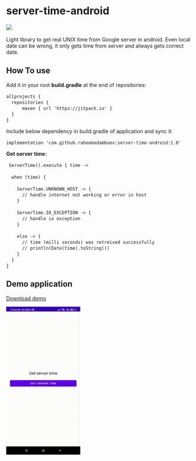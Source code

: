 # server-time-android

[![](https://jitpack.io/v/raheemadamboev/server-time-android.svg)](https://jitpack.io/#raheemadamboev/server-time-android)

Light library to get real UNIX time from Google server in android. Even local date can be wrong, it only gets time from server and always gets correct date.

## How To use

Add it in your root **build.gradle** at the end of repositories:
```
allprojects {
  repositories {
	  maven { url 'https://jitpack.io' }
  }
}
```  

Include below dependency in build.gradle of application and sync it:
```
implementation 'com.github.raheemadamboev:server-time-android:1.0'
```

**Get server time:**
```
 ServerTime().execute { time ->
  
  when (time) {

    ServerTime.UNKNOWN_HOST -> { 
      // handle internet not working or error in host                      
    }

    ServerTime.IO_EXCEPTION -> { 
      // handle io exception                  
    }

    else -> { 
      // time (milli seconds) was retreived successfully
      // println(Date(time).toString())
    }
  }
}
```

## Demo application

<a href="https://github.com/raheemadamboev/server-time-android/blob/master/app-debug.apk">Download demo</a>

<img src="https://github.com/raheemadamboev/server-time-android/blob/master/demo-server-time.gif" alt="Italian Trulli" width="200" height="400">
